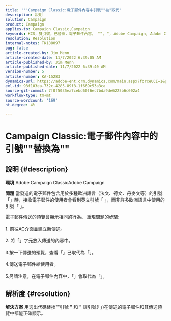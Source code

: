 ```yaml
---
title: '''Campaign Classic:電子郵件內容中引號""被"取代'
description: 說明
solution: Campaign
product: Campaign
applies-to: Campaign Classic,Campaign
keywords: KCS，雙引號，已替換，電子郵件內容， "", ", Adobe Campaign, Adobe Campaign Classic
resolution: Resolution
internal-notes: TK188097
bug: false
article-created-by: Jim Menn
article-created-date: 11/7/2022 6:39:05 AM
article-published-by: Jim Menn
article-published-date: 11/7/2022 6:39:40 AM
version-number: 5
article-number: KA-15283
dynamics-url: https://adobe-ent.crm.dynamics.com/main.aspx?forceUCI=1&pagetype=entityrecord&etn=knowledgearticle&id=ff7111dc-665e-ed11-9562-6045bd0061cb
exl-id: 93f103ea-732c-4285-89f8-1f669c53a3ca
source-git-commit: 7f0f5035ea7cebd60f6ec7bda9de6225b6c602a4
workflow-type: tm+mt
source-wordcount: '169'
ht-degree: 4%

---
```


# Campaign Classic:電子郵件內容中的引號&quot;&quot;替換為&quot;&quot;

## 說明 {#description}


<b>環境</b>
Adobe Campaign ClassicAdobe Campaign

<b>問題</b>
當發送的電子郵件包含用於多種歐洲語言（法文、德文、丹麥文等）的引號「」時，接收電子郵件的使用者會看到英文引號「 」，而非許多歐洲語言中使用的引號「 」。

電子郵件傳送的預覽會顯示相同的行為。
<u>重現問題的步驟</u>:<br><br>1. 前往AC介面並建立新傳送。<br><br>2. 將「」字元放入傳送的內容中。<br><br>3.按一下傳送的預覽，查看「」已取代為「」。<br><br>4.傳送電子郵件給使用者。<br><br>5.另請注意，在電子郵件內容中，「」會取代為「」。<br>

## 解析度 {#resolution}


<b>解決方案</b>
用逸出代碼替換&quot;&quot;引號 <b>&quot;</b> 和 <b>&quot;</b> 讓引號(「」)在傳送的電子郵件和其傳送預覽中都能正確顯示。
